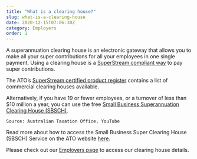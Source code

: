 ```yaml
---
title: "What is a clearing house?"
slug: what-is-a-clearing-house
date: 2020-12-15T07:06:30Z
category: Employers
order: 1
---
```


A superannuation clearing house is an electronic gateway that allows you to make all your super contributions for all your employees in one single payment. Using a clearing house is a [SuperStream compliant way](https://www.ato.gov.au/Super/SuperStream/Employers/Are-you-paying-the-SuperStream-way-/) to pay super contributions. 

The ATO’s [SuperStream certified product register](https://softwaredevelopers.ato.gov.au/SuperStream-certifiedproductregister) contains a list of commercial clearing houses available.

Alternatively, if you have 19 or fewer employees, or a turnover of less than $10 million a year, you can use the free [Small Business Superannuation Clearing House (SBSCH)](https://www.ato.gov.au/Business/Super-for-employers/Paying-super-contributions/Small-Business-Superannuation-Clearing-House/).

`Source: Australian Taxation Office, YouTube`

Read more about how to access the Small Business Super Clearing House (SBSCH) Service on the ATO website [here](https://www.ato.gov.au/Business/Super-for-employers/In-detail/Small-Business-Superannuation-Clearing-House/Accessing-the-SBSCH-service/). 

Please check out our [Employers page](https://www.futuresuper.com.au/employers) to access our clearing house details.
